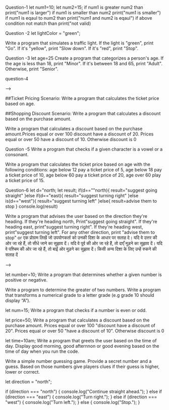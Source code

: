 
Question-1
let num1=10;
let num2=15;
if num1 is greater num2 than print("num1 is larger")
if num1 is smaller than num2 print("num1 is smaller")
if num1 is eqaul to num2 than print("num1 and num2 is eqaul")
if above condition not match than print("not valid)

<!-- Write a program that compares two numbers and prints the larger one. -->



Question -2
let lightColor = "green";

Write a program that simulates a traffic light. If the light is "green", print "Go". If it's "yellow", print "Slow down". If it's "red", print "Stop".

Question -3
let age=25
Create a program that categorizes a person's age. If the age is less than 18, print "Minor". If it's between 18 and 65, print "Adult". Otherwise, print "Senior".




question-4
<!-- let percentage = 75;
Create a program that assigns grades based on the percentage obtained. If the percentage is greater than or equal to 90, print "A". If it's between 80 and 89, print "B". For percentages between 70 and 79, print "C". For percentages between 60 and 69, print "D". Otherwise, print "F". -->


<!-- <-------important------------------> -->
##Ticket Pricing
Scenario: Write a program that calculates the ticket price based on age.

##Shopping Discount
Scenario: Write a program that calculates a discount based on the purchase amount.







Write a program that calculates a discount based on the purchase amount.Prices equal or over 100 discount have a discount of 20. Prices equal or over 50 have a discount of 10. Otherwise discount is 0


Question -5
Write a program that checks if a given character is a vowel or a consonant.

Write a program that calculates the ticket price based on age with the following conditions: age below 12 pay a ticket price of 5, age below 18 pay a ticket price of 10, age below 60 pay a ticket price of 20, age over 60 play a ticket price of 15.

Question-6
let d="north;
let result;
if(d==""north){
    result="suggest going straight"
}else if(d=="east){
    result="suggest turning right"
}else is(d=="west"){
    result="suggest turning left"
}else{
    result=advise them to stop
}
console.log(result)


Write a program that advises the user based on the direction they're heading. If they're heading north, Print"suggest going straight". If they're heading east, print"suggest turning right". If they're heading west, print"suggest turning left". For any other direction, print "advise them to stop"
        or
एक प्रोग्राम लिखें जो उपयोगकर्ता को उनकी दिशा के आधार पर सलाह दे। यदि वे उत्तर की ओर जा रहे हैं, तो सीधे जाने का सुझाव दें। यदि वे पूर्व की ओर जा रहे हैं, तो दाएँ मुड़ने का सुझाव दें। यदि वे पश्चिम की ओर जा रहे हैं, तो बाईं ओर मुड़ने का सुझाव दें। किसी अन्य दिशा के लिए उन्हें रुकने की सलाह दें
<!-- <------------------------> -->


let number=10;
Write a program that determines whether a given number is positive or negative.




Write a program to determine the greater of two numbers.
Write a program that transforms a numerical grade to a letter grade (e.g grade 10 should display “A”).



let num=15;
Write a program that checks if a number is even or odd.

let price=50;
Write a program that calculates a discount based on the purchase amount.
Prices equal or over 100 "discount have a discount of 20". Prices equal or over 50 "have a discount of 10". Otherwise discount is 0

let time=10am;
Write a program that greets the user based on the time of day. Display good morning, good afternnon or good evening based on the time of day when you run the code.





Write a simple number guessing game. Provide a secret number and a guess. Based on those numbers give players clues if their guess is higher, lower or correct.



















let direction = "north";

if (direction === "north") {
    console.log("Continue straight ahead.");
} else if (direction === "east") {
    console.log("Turn right.");
} else if (direction === "west") {
    console.log("Turn left.");
} else {
    console.log("Stop.");
}
